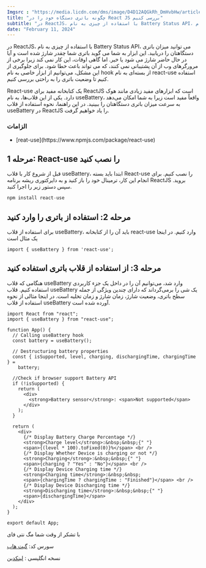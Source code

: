 ```yaml
---
Imgsrc : "https://media.licdn.com/dms/image/D4D12AQGkRh_DmHvbHw/article-cover_image-shrink_423_752/0/1707681642183?e=1714003200&v=beta&t=uCvxPtZqxcMNz95-8OT8pYLxnOYi9LHpUYSdWZqeT8c"
title: "چگونه باتری دستگاه خود را در React JS بررسی کنیم"
subtitle: "در ReactJS، با استفاده از چیزی به نام Battery Status API، می توانید میزان باتری دستگاهتان را دریابید. این ابزار به شما می گوید باتری شما چقدر شارژ شده است و آیا در حال حاضر شارژ می شود یا خیر. اما گاهی اوقات، این کار نمی کند زیرا برخی از مرورگرهای وب از آن پشتیبانی نمی کنند، که می تواند باعث خطا شود. برای جلوگیری از این مشکل، می‌توانیم از ابزار خاصی به نام hook از بسته‌ای به نام react-use استفاده کنیم تا وضعیت باتری را به راحتی بررسی کنیم."
date: "February 11, 2024"
---
```


در ReactJS، با استفاده از چیزی به نام Battery Status API، می توانید میزان باتری دستگاهتان را دریابید. این ابزار به شما می گوید باتری شما چقدر شارژ شده است و آیا در حال حاضر شارژ می شود یا خیر. اما گاهی اوقات، این کار نمی کند زیرا برخی از مرورگرهای وب از آن پشتیبانی نمی کنند، که می تواند باعث خطا شود. برای جلوگیری از این مشکل، می‌توانیم از ابزار خاصی به نام hook از بسته‌ای به نام react-use استفاده کنیم تا وضعیت باتری را به راحتی بررسی کنیم.

React-use یک کتابخانه مفید برای ReactJS است که ابزارهای مفید زیادی مانند هوک دارد. یکی از این قلاب‌ها، به نام useBattery، واقعاً مفید است زیرا به شما امکان می‌دهد به سرعت میزان باتری دستگاهتان را ببینید. در این راهنما، نحوه استفاده از قلاب useBattery در ReactJS را یاد خواهیم گرفت.



### الزامات
<ul>
<li>
[reat-use](https://www.npmjs.com/package/react-use)
</li>
</ul>
<h2>مرحله 1: React-use را نصب کنید</h2>
قبل از شروع کار با قلاب useBattery، ابتدا باید بسته React-use را نصب کنیم. برای انجام این کار، ترمینال خود را باز کنید و به دایرکتوری ریشه برنامه ReactJS بروید. سپس دستور زیر را اجرا کنید.

<div dir="ltr">


```javascript
npm install react-use
```

</div>

<h2>مرحله 2: استفاده از باتری را وارد کنید</h2>
برای استفاده از قلاب useBattery، باید آن را از کتابخانه react-use وارد کنیم. در اینجا یک مثال است

<div dir="ltr">

```react
import { useBattery } from 'react-use';
```

</div>
<h2>مرحله 3: از استفاده از قلاب باتری استفاده کنید</h2>
هنگامی که قلاب useBattery وارد شد، می‌توانیم آن را در داخل یک جزء کاربردی استفاده کنیم. قلاب useBattery یک شی را برمی‌گرداند که دارای چندین ویژگی از جمله سطح باتری، وضعیت شارژ، زمان شارژ و زمان تخلیه است. در اینجا مثالی از نحوه استفاده از قلاب useBattery آورده شده است.

<div dir="ltr">


```react
import React from "react";
import { useBattery } from "react-use";

function App() {
  // Calling useBattery hook
  const battery = useBattery();

  // Destructuring battery properties
  const { isSupported, level, charging, dischargingTime, chargingTime } =
    battery;

  //Check if browser support Battery API
  if (!isSupported) {
    return (
      <div>
        <strong>Battery sensor</strong>: <span>Not supported</span>
      </div>
    );
  }

  return (
    <div>
      {/* Display Battery Charge Percentage */}
      <strong>Charge level</strong>:&nbsp;&nbsp;{" "}
      <span>{(level * 100).toFixed(0)}%</span> <br />
      {/* Display Whether Device is charging or not */}
      <strong>Charging</strong>:&nbsp;&nbsp;{" "}
      <span>{charging ? "Yes" : "No"}</span> <br />
      {/* Display Device Charging time */}
      <strong>Charging time</strong>:&nbsp;&nbsp;
      <span>{chargingTime ? chargingTime : "Finished"}</span> <br />
      {/* Display Device Discharging time */}
      <strong>Discharging time</strong>:&nbsp;&nbsp;{" "}
      <span>{dischargingTime}</span>
    </div>
  );
}

export default App;
```

</div>

با تشکر از وقت شما مگ نتی فای

<div id="pos-article-text-card-94410"></div>
<div id="pos-article-display-94407"></div>

سورس کد: [گیت هاب ](https://github.com/homayunmmdy/Projects/tree/master/Device%20Battery%20Dectector)

نسخه انگلیسی :‌ [ لینکدین ](https://www.linkedin.com/pulse/how-check-your-devices-battery-react-js-homayoun-mohammadi-fldmf/?trackingId=Tlaa%2FOJUTPS42zDl24ussA%3D%3D)